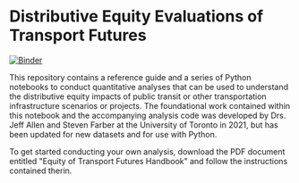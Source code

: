 # Distributive Equity Evaluations of Transport Futures

[![Binder](https://mybinder.org/badge_logo.svg)](https://mybinder.org/v2/gh/wklumpen/equity-transport-futures/HEAD)

This repository contains a reference guide and a series of Python notebooks to conduct quantitative analyses that can be used to understand the distributive equity impacts of public transit or other transportation infrastructure scenarios or projects. The foundational work contained within this notebook and the accompanying analysis code was developed by Drs. Jeff Allen and Steven Farber at the University of Toronto in 2021, but has been updated for new datasets and for use with Python.

To get started conducting your own analysis, download the PDF document entitled "Equity of Transport Futures Handbook" and follow the instructions contained therin.

